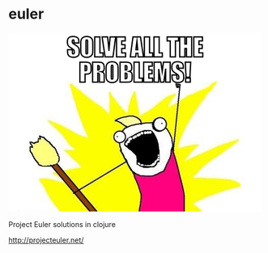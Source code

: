 # euler

![Solve all the problems](https://github.com/orb/euler-in-clojure/raw/master/random/solve.png)

Project Euler solutions in clojure

http://projecteuler.net/



